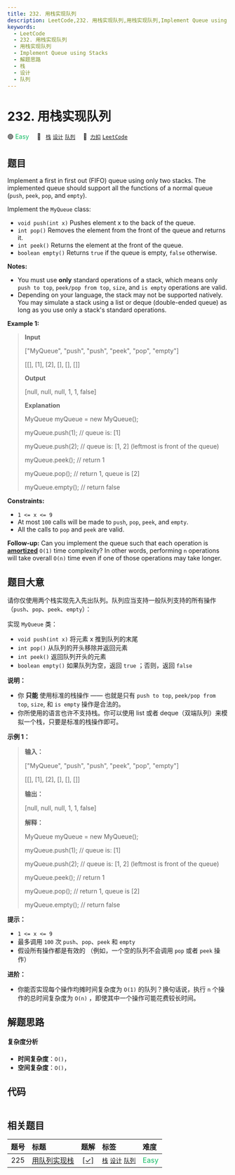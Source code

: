```yaml
---
title: 232. 用栈实现队列
description: LeetCode,232. 用栈实现队列,用栈实现队列,Implement Queue using Stacks,解题思路,栈,设计,队列
keywords:
  - LeetCode
  - 232. 用栈实现队列
  - 用栈实现队列
  - Implement Queue using Stacks
  - 解题思路
  - 栈
  - 设计
  - 队列
---
```


# 232. 用栈实现队列

🟢 <font color=#15bd66>Easy</font>&emsp; 🔖&ensp; [`栈`](/tag/stack.md) [`设计`](/tag/design.md) [`队列`](/tag/queue.md)&emsp; 🔗&ensp;[`力扣`](https://leetcode.cn/problems/implement-queue-using-stacks) [`LeetCode`](https://leetcode.com/problems/implement-queue-using-stacks)

## 题目

Implement a first in first out (FIFO) queue using only two stacks. The
implemented queue should support all the functions of a normal queue (`push`,
`peek`, `pop`, and `empty`).

Implement the `MyQueue` class:

  * `void push(int x)` Pushes element x to the back of the queue.
  * `int pop()` Removes the element from the front of the queue and returns it.
  * `int peek()` Returns the element at the front of the queue.
  * `boolean empty()` Returns `true` if the queue is empty, `false` otherwise.

**Notes:**

  * You must use **only** standard operations of a stack, which means only `push to top`, `peek/pop from top`, `size`, and `is empty` operations are valid.
  * Depending on your language, the stack may not be supported natively. You may simulate a stack using a list or deque (double-ended queue) as long as you use only a stack's standard operations.



**Example 1:**

> 
> 
> 
> 
> 
> **Input**
> 
> ["MyQueue", "push", "push", "peek", "pop", "empty"]
> 
> [[], [1], [2], [], [], []]
> 
> **Output**
> 
> [null, null, null, 1, 1, false]
> 
> 
> 
> **Explanation**
> 
> MyQueue myQueue = new MyQueue();
> 
> myQueue.push(1); // queue is: [1]
> 
> myQueue.push(2); // queue is: [1, 2] (leftmost is front of the queue)
> 
> myQueue.peek(); // return 1
> 
> myQueue.pop(); // return 1, queue is [2]
> 
> myQueue.empty(); // return false

**Constraints:**

  * `1 <= x <= 9`
  * At most `100` calls will be made to `push`, `pop`, `peek`, and `empty`.
  * All the calls to `pop` and `peek` are valid.



**Follow-up:** Can you implement the queue such that each operation is
**[amortized](https://en.wikipedia.org/wiki/Amortized_analysis)** `O(1)` time
complexity? In other words, performing `n` operations will take overall `O(n)`
time even if one of those operations may take longer.


## 题目大意

请你仅使用两个栈实现先入先出队列。队列应当支持一般队列支持的所有操作（`push`、`pop`、`peek`、`empty`）：

实现 `MyQueue` 类：

  * `void push(int x)` 将元素 x 推到队列的末尾
  * `int pop()` 从队列的开头移除并返回元素
  * `int peek()` 返回队列开头的元素
  * `boolean empty()` 如果队列为空，返回 `true` ；否则，返回 `false`

**说明：**

  * 你 **只能** 使用标准的栈操作 —— 也就是只有 `push to top`, `peek/pop from top`, `size`, 和 `is empty` 操作是合法的。
  * 你所使用的语言也许不支持栈。你可以使用 list 或者 deque（双端队列）来模拟一个栈，只要是标准的栈操作即可。



**示例 1：**

> 
> 
> 
> 
> 
> **输入：**
> 
> ["MyQueue", "push", "push", "peek", "pop", "empty"]
> 
> [[], [1], [2], [], [], []]
> 
> **输出：**
> 
> [null, null, null, 1, 1, false]
> 
> 
> 
> **解释：**
> 
> MyQueue myQueue = new MyQueue();
> 
> myQueue.push(1); // queue is: [1]
> 
> myQueue.push(2); // queue is: [1, 2] (leftmost is front of the queue)
> 
> myQueue.peek(); // return 1
> 
> myQueue.pop(); // return 1, queue is [2]
> 
> myQueue.empty(); // return false
> 
> 



**提示：**

  * `1 <= x <= 9`
  * 最多调用 `100` 次 `push`、`pop`、`peek` 和 `empty`
  * 假设所有操作都是有效的 （例如，一个空的队列不会调用 `pop` 或者 `peek` 操作）



**进阶：**

  * 你能否实现每个操作均摊时间复杂度为 `O(1)` 的队列？换句话说，执行 `n` 个操作的总时间复杂度为 `O(n)` ，即使其中一个操作可能花费较长时间。


## 解题思路

#### 复杂度分析

- **时间复杂度**：`O()`，
- **空间复杂度**：`O()`，

## 代码

```javascript

```

## 相关题目

<!-- prettier-ignore -->
| 题号 | 标题 | 题解 | 标签 | 难度 |
| :------: | :------ | :------: | :------ | :------ |
| 225 | [用队列实现栈](https://leetcode.com/problems/implement-stack-using-queues) | [[✓]](/problem/0225.md) |  [`栈`](/tag/stack.md) [`设计`](/tag/design.md) [`队列`](/tag/queue.md) | <font color=#15bd66>Easy</font> |